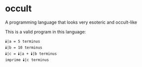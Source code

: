 # occult
A programming language that looks very esoteric and occult-like

This is a valid program in this language:
```
🕯️|a = 5 terminus
🕯️|b = 10 terminus
🕯️|c = 🕯️|a + 🕯️|b terminus
imprime 🕯️|c terminus
```
